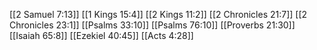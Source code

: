 [[2 Samuel 7:13]]
[[1 Kings 15:4]]
[[2 Kings 11:2]]
[[2 Chronicles 21:7]]
[[2 Chronicles 23:1]]
[[Psalms 33:10]]
[[Psalms 76:10]]
[[Proverbs 21:30]]
[[Isaiah 65:8]]
[[Ezekiel 40:45]]
[[Acts 4:28]]
